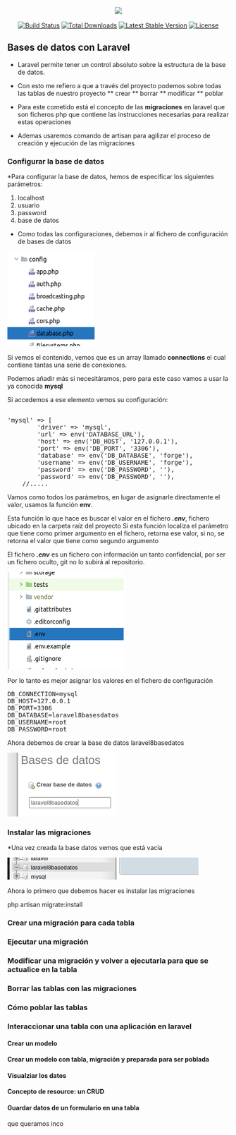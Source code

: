 <p align="center"><a href="https://laravel.com" target="_blank"><img src="https://raw.githubusercontent.com/laravel/art/master/logo-lockup/5%20SVG/2%20CMYK/1%20Full%20Color/laravel-logolockup-cmyk-red.svg" width="400"></a></p>

<p align="center">
<a href="https://travis-ci.org/laravel/framework"><img src="https://travis-ci.org/laravel/framework.svg" alt="Build Status"></a>
<a href="https://packagist.org/packages/laravel/framework"><img src="https://img.shields.io/packagist/dt/laravel/framework" alt="Total Downloads"></a>
<a href="https://packagist.org/packages/laravel/framework"><img src="https://img.shields.io/packagist/v/laravel/framework" alt="Latest Stable Version"></a>
<a href="https://packagist.org/packages/laravel/framework"><img src="https://img.shields.io/packagist/l/laravel/framework" alt="License"></a>
</p>

## Bases de datos con Laravel
* Laravel permite tener un control absoluto sobre la estructura de la base de datos.
* Con esto me refiero a que a través del proyecto podemos sobre todas las tablas de nuestro proyecto 
 ** crear
 ** borrar
 ** modificar
 ** poblar 
* Para este cometido está el concepto de las **migraciones** en laravel que son ficheros php que contiene las instrucciones necesarias para realizar estas operaciones

* Ademas usaremos comando de artisan para agilizar el proceso de creación y ejecución de las migraciones
### Configurar la base de datos
*Para configurar la base de datos, hemos de especificar los siguientes parámetros:
 
<ol>
 <li>localhost</li>
 <li>usuario</li>
 <li>password</li>
 <li>base de datos</li>
</ol>

* Como todas las configuraciones, debemos ir al fichero de configuración de bases de datos

![Fichero de configuracion de base de datos](./documentacion/imagenes/config_base_datos.png)
  
Si vemos el contenido, vemos que es un array llamado **connections** el cual contiene tantas una serie de conexiones.

Podemos añadir más si necesitáramos, pero para este caso vamos a usar la ya conocida **mysql**

Si accedemos a ese elemento vemos su configuración:
<pre> 
'mysql' => [
        'driver' => 'mysql',
        'url' => env('DATABASE_URL'),
        'host' => env('DB_HOST', '127.0.0.1'),
        'port' => env('DB_PORT', '3306'),
        'database' => env('DB_DATABASE', 'forge'),
        'username' => env('DB_USERNAME', 'forge'),
        'password' => env('DB_PASSWORD', ''),
        'password' => env('DB_PASSWORD', ''),
    //.....
</pre>

Vamos como todos los parámetros, en lugar de asignarle directamente el valor, usamos la función **env**.

Esta función lo que hace es buscar el valor en el fichero *****.env*****, fichero ubicado en la carpeta raíz del proyecto
Si esta función localiza el parámetro que tiene como primer argumento en el fichero, retorna ese valor, si no, se retorna el valor que tiene como segundo argumento

El fichero *****.env***** es un fichero con información un tanto confidencial, por ser un fichero oculto, git no lo subirá al repositorio.

![Fichero .env](./documentacion/imagenes/fichero_env.png)

Por lo tanto es mejor asignar los valores en el fichero de configuración
<pre>
DB_CONNECTION=mysql
DB_HOST=127.0.0.1
DB_PORT=3306
DB_DATABASE=laravel8basesdatos
DB_USERNAME=root
DB_PASSWORD=root
</pre>

Ahora debemos de crear la base de datos laravel8basedatos 

![Crear base de datos](./documentacion/imagenes/crear_base_datos.png)

### Instalar las migraciones
*Una vez creada la base datos vemos que está vacía

 ![Crear base de datos](./documentacion/imagenes/base_datos_vacia.png)

Ahora lo primero que debemos hacer es instalar las migraciones

 php artisan migrate:install




### Crear una migración para cada tabla

### Ejecutar una migración

### Modificar una migración y volver a ejecutarla para que se actualice en la tabla

### Borrar las tablas con las  migraciones

### Cómo poblar las tablas


### Interaccionar una tabla con una aplicación en laravel

#### Crear un modelo 

#### Crear un modelo con tabla, migración y preparada para ser poblada

#### Visualziar los datos


#### Concepto de resource: un CRUD


#### Guardar datos de un formulario en una tabla









que queramos inco





